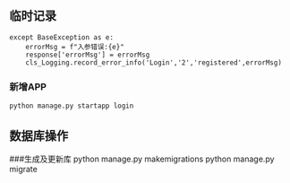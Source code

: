 ## 临时记录
    except BaseException as e:
        errorMsg = f"入参错误:{e}"
        response['errorMsg'] = errorMsg
        cls_Logging.record_error_info('Login','2','registered',errorMsg)


### 新增APP
    python manage.py startapp login

## 数据库操作
###生成及更新库
    python manage.py makemigrations
    python manage.py migrate